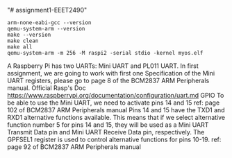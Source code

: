 "# assignment1-EEET2490" 

```
arm-none-eabi-gcc --version
qemu-system-arm --version
make --version
make clean
make all
qemu-system-arm -m 256 -M raspi2 -serial stdio -kernel myos.elf
```

A Raspberry Pi has two UARTs: Mini UART and PL011 UART.
In first assignment, we are going to work with first one
Specification of the Mini UART registers, please go to page 8 of the BCM2837 ARM Peripherals manual.
Official Rasp's Doc
https://www.raspberrypi.org/documentation/configuration/uart.md
GPIO
To be able to use the Mini UART, we need to activate pins 14 and 15
ref: page 102 of BCM2837 ARM Peripherals manual
Pins 14 and 15 have the TXD1 and RXD1 alternative functions available. This means that if we select alternative function number 5 for pins 14 and 15, they will be used as a Mini UART Transmit Data pin and Mini UART Receive Data pin, respectively. The GPFSEL1 register is used to control alternative functions for pins 10-19. 
ref: page 92 of BCM2837 ARM Peripherals manual
